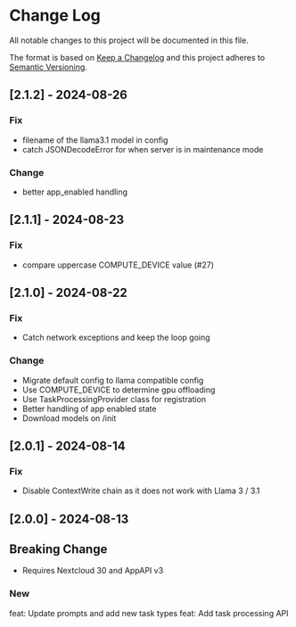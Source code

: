 # Change Log

All notable changes to this project will be documented in this file.

The format is based on [Keep a Changelog](http://keepachangelog.com/)
and this project adheres to [Semantic Versioning](http://semver.org/).


## [2.1.2] - 2024-08-26

### Fix

- filename of the llama3.1 model in config
- catch JSONDecodeError for when server is in maintenance mode

### Change

- better app_enabled handling


## [2.1.1] - 2024-08-23

### Fix

- compare uppercase COMPUTE_DEVICE value (#27)


## [2.1.0] - 2024-08-22

### Fix

- Catch network exceptions and keep the loop going

### Change

- Migrate default config to llama compatible config
- Use COMPUTE_DEVICE to determine gpu offloading
- Use TaskProcessingProvider class for registration
- Better handling of app enabled state
- Download models on /init


## [2.0.1] - 2024-08-14

### Fix

- Disable ContextWrite chain as it does not work with Llama 3 / 3.1

## [2.0.0] - 2024-08-13

## Breaking Change

- Requires Nextcloud 30 and AppAPI v3

### New

feat: Update prompts and add new task types
feat: Add task processing API